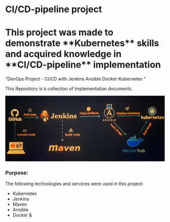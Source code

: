 # CI/CD-pipeline project

<h1>This project was made to demonstrate **Kubernetes** skills and acquired knowledge in **CI/CD-pipeline** implementation</h1>

"DevOps Project - CI/CD with Jenkins Ansible Docker Kubernetes "

This Repository is a collection of Implementation documents.

![Alt text](Pipeline.jpg)

### Purpose:

The following technologies and services were used in this project:

- Kubernetes
- Jenkins
- Maven
- Ansible
- Docker &
